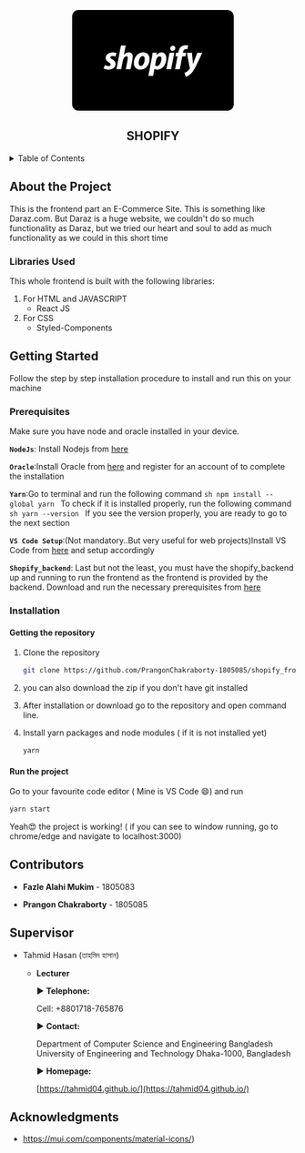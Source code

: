 
<div align="center">

![](public/images/shopify.png)

<h2 align="center">SHOPIFY</h3>
</div>


<!-- TABLE OF CONTENTS -->
<details>
  <summary>Table of Contents</summary>
  <ol>
    <li>
      <a href="#about-the-project">About The Project</a>
      <ul>
        <li><a href="#built-with">Built With</a></li>
      </ul>
    </li>
    <li>
      <a href="#getting-started">Getting Started</a>
      <ul>
        <li><a href="#prerequisites">Prerequisites</a></li>
        <li><a href="#installation">Installation</a></li>
      </ul>
    </li>
    <li><a href="#contact">Contact</a></li>
    <li><a href="#acknowledgments">Acknowledgments</a></li>
  </ol>
</details>



<!-- ABOUT THE PROJECT -->
## About the Project

This is the frontend part an E-Commerce Site. This is something like Daraz.com. But Daraz is a huge website, we couldn't do so much functionality as Daraz, but we tried our heart and soul to add as much functionality as we could in this short time 

### Libraries Used

This whole frontend is built with the following libraries:

1. For HTML and JAVASCRIPT
   - React JS
2. For CSS
   - Styled-Components  


<!-- GETTING STARTED -->
## Getting Started

Follow the step by step installation procedure to install and run this on your machine

### Prerequisites

Make sure you have node and oracle installed in your device.

**`NodeJs`**: Install Nodejs from [here](https://nodejs.org/en/download/)

**`Oracle`**:Install Oracle from [here](http://www.oracle.com/index.html) and register for an account of to complete the installation

**`Yarn`**:Go to terminal and run the following command
            ```sh
              npm install --global yarn
             ```
          To check if it is installed properly, run the following command 
             ```sh
             yarn --version
             ```
          If you see the version properly, you are ready to go to the next section
   
**`VS Code Setup`**:(Not mandatory..But very useful for web projects)Install VS Code from [here](https://code.visualstudio.com/download) and setup accordingly

**`Shopify_backend`**: Last but not the least, you must have the shopify_backend up and running to run the frontend as the frontend is provided by                       the backend. Download and run the necessary prerequisites from [here](https://github.com/PrangonChakraborty-1805085/shopify_backend)

### Installation

#### Getting the repository

1. Clone the repository
   ```sh
   git clone https://github.com/PrangonChakraborty-1805085/shopify_frontend.git
   ```

2. you can also download the zip if you don't have git installed

3. After installation or download go to the repository and open command line.

4. Install yarn packages and node modules ( if it is not installed yet)

   ```sh
   yarn
   ```


#### Run the project

Go to your favourite code editor ( Mine is VS Code 😄) and run

```sh
yarn start
```

Yeah😍 the project is working! ( if you can see to window running, go to chrome/edge and navigate to localhost:3000)




<!-- CONTACT -->
## Contributors

- **Fazle Alahi Mukim** - 1805083

- **Prangon Chakraborty** - 1805085

  

## Supervisor

- Tahmid Hasan (তাহমিদ হাসান)

  - **Lecturer**
  
    ▶ **Telephone:**
    
    Cell: +8801718-765876

    ▶ **Contact:**
 
    Department of Computer Science and Engineering
    Bangladesh University of Engineering and Technology
    Dhaka-1000, Bangladesh

    ▶   **Homepage:**

    [https://tahmid04.github.io/](https://tahmid04.github.io/)



<!-- ACKNOWLEDGMENTS -->
## Acknowledgments

* https://mui.com/components/material-icons/)

